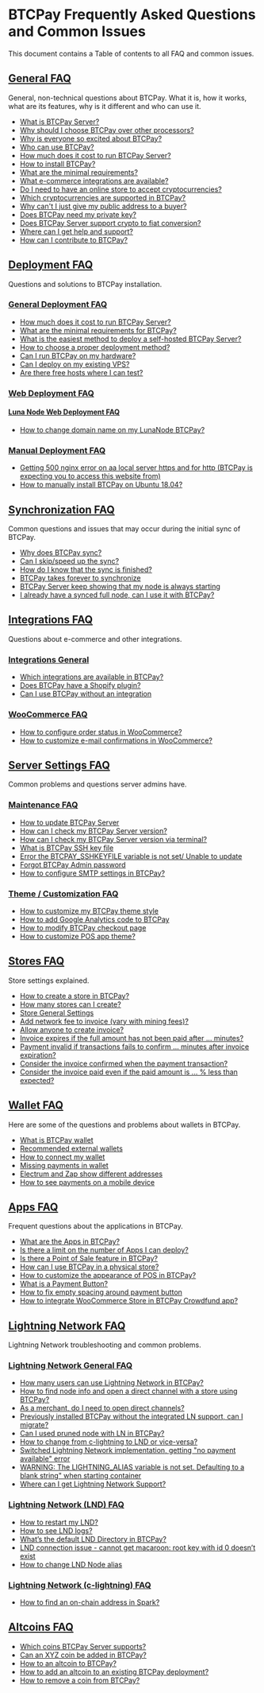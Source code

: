 # BTCPay Frequently Asked Questions and Common Issues

This document contains a Table of contents to all FAQ and common issues.

## [General FAQ](FAQ-General.md)

General, non-technical questions about BTCPay. What it is, how it works, what are its features, why is it different and who can use it.

* [What is BTCPay Server?](FAQ-General.md#what-is-btcpay-server)
* [Why should I choose BTCPay over other processors?](FAQ-General.md#why-should-i-choose-btcpay-over-other-processors)
* [Why is everyone so excited about BTCPay?](FAQ-General.md#why-is-everyone-so-excited-about-btcpay)
* [Who can use BTCPay?](FAQ-General.md#who-can-use-btcpay)
* [How much does it cost to run BTCPay Server?](FAQ-General.md#how-much-does-it-cost-to-run-btcpay-server)
* [How to install BTCPay?](FAQ-General.md#how-to-install-btcpay-server)
* [What are the minimal requirements?](FAQ-General.md#what-are-the-minimal-requirements-to-run-btcpay)
* [What e-commerce integrations are available?](FAQ-General.md#what-e-commerce-integrations-are-available)
* [Do I need to have an online store to accept cryptocurrencies?](FAQ-General.md#do-i-need-to-have-an-online-store-to-accept-cryptocurrencies)
* [Which cryptocurrencies are supported in BTCPay?](FAQ-General.md#which-cryptocurrencies-are-supported-in-btcpay)
* [Why can't I just give my public address to a buyer?](FAQ-General.md#why-cant-i-just-give-my-bitcoin-address-to-a-buyer)
* [Does BTCPay need my private key?](FAQ-General.md#does-btcpay-need-myprivate-key)
* [Does BTCPay Server support crypto to fiat conversion?](FAQ-General.md#does-btcpay-server-support-crypto-to-fiat-conversion)
* [Where can I get help and support?](FAQ-General.md#where-can-i-get-help-and-support)
* [How can I contribute to BTCPay?](FAQ-General.md#how-can-i-contribute-to-btcpay)

## [Deployment FAQ](FAQ-Deployment.md)
Questions and solutions to BTCPay installation. 

### [General Deployment FAQ](FAQ-Deployment.md#general-deployment-faq)
* [How much does it cost to run BTCPay Server?](FAQ-Deployment.md#how-much-does-it-cost-to-run-btcpay-server)
* [What are the minimal requirements for BTCPay?](FAQ-Deployment.md#what-are-the-minimal-requirements-for-btcpay)
* [What is the easiest method to deploy a self-hosted BTCPay Server?](FAQ-Deployment.md#what-are-the-minimal-requirements-for-btcpay)
* [How to choose a proper deployment method?](FAQ-Deployment.md#how-to-choose-a-proper-deployment-method)
* [Can I run BTCPay on my hardware?](FAQ/FAQ-Deployment.md#can-i-run-btcpay-on-my-own-hardware)
* [Can I deploy on my existing VPS?](FAQ-Deployment.md#can-i-deploy-btcpay-my-existing-vps)
* [Are there free hosts where I can test?](FAQ-Deployment.md#can-i-deploy-btcpay-my-existing-vps)

### [Web Deployment FAQ](FAQ-Deployment.md#web-deployment-faq)
#### [Luna Node Web Deployment FAQ](FAQ-Deployment.md#luna-node-web-deployment-faq)
* [How to change domain name on my LunaNode BTCPay?](FAQ-Deployment.md#how-to-change-domain-name-on-my-lunanode-btcpay)

### [Manual Deployment FAQ](FAQ-Deployment.md#manual-deployment)
* [Getting 500 nginx error on aa local server https and for http (BTCPay is expecting you to access this website from)](FAQ-Deployment.md#getting-500-nginx-error-on-aa-local-server-https-and-for-http-btcpay-is-expecting-you-to-access-this-website-from)
* [How to manually install BTCPay on Ubuntu 18.04?](FAQ-Deployment.md#how-to-manually-install-btcpay-on-ubuntu-1804)

## [Synchronization FAQ](FAQ-Synchronization.md)

Common questions and issues that may occur during the initial sync of BTCPay.

* [Why does BTCPay sync?](FAQ-Synchronization.md#why-does-btcpay-sync)
* [Can I skip/speed up the sync?](FAQ-Synchronization.md#can-i-skip-the-synchronization)
* [How do I know that the sync is finished?](FAQ-Synchronization.md#how-do-i-know-that-btcpay-synced-completely)
* [BTCPay takes forever to synchronize](FAQ-Synchronization.md#btcpay-server-takes-forever-to-synchronize)
* [BTCPay Server keep showing that my node is always starting](FAQ-Synchronization.md#btcpay-server-keep-showing-that-my-node-is-always-starting)
* [I already have a synced full node, can I use it with BTCPay?](FAQ-Synchronization.md#im-running-a-full-node-and-have-a-synched-blockchain-can-btcpay-use-it-so-that-it-doesnt-have-to-do-a-full-sync)

## [Integrations FAQ](FAQ-Integrations.md)

Questions about e-commerce and other integrations.

### [Integrations General](FAQ-Integrations.md#integrations-general-faq)
* [Which integrations are available in BTCPay?](FAQ-Integrations.md#which-integrations-are-available-in-btcpay)
* [Does BTCPay have a Shopify plugin?](FAQ-Integrations.md#does-btcpay-have-a-shopify-plugin)
* [Can I use BTCPay without an integration](FAQ-Integrations.md#can-i-use-btcpay-without-an-integration)

### [WooCommerce FAQ](FAQ-Integrations.md#woocommerce-faq-1)
* [How to configure order status in WooCommerce?](FAQ-Integrations.md#how-to-configure-order-status-in-woocommerce)
* [How to customize e-mail confirmations in WooCommerce?](FAQ-Integrations.md#how-to-customize-e-mail-confirmations-in-woocommerce)

## [Server Settings FAQ](FAQ-ServerSettings.md)

Common problems and questions server admins have.

### [Maintenance FAQ](FAQ-ServerSettings.md#maintainance)
* [How to update BTCPay Server](FAQ-ServerSettings.md#how-to-update-btcpay-server)
* [How can I check my BTCPay Server version?](FAQ-ServerSettings.md#how-can-i-see-my-btcpay-version)
* [How can I check my BTCPay Server version via terminal?](FAQ-ServerSettings.md#how-can-i-see-my-btcpay-version)
* [What is BTCPay SSH key file](FAQ-ServerSettings.md#what-is-btcpay-ssh-key-file)
* [Error the BTCPAY_SSHKEYFILE variable is not set/ Unable to update](FAQ-ServerSettings.md#btcpay_sshkeyfile-is-not-set-when-running-the-docker-install-or-unable-to-update-through-server-settings--maintenance)
* [Forgot BTCPay Admin password](FAQ-ServerSettings.md#forgot-btcpay-admin-password)
* [How to configure SMTP settings in BTCPay?](FAQ-ServerSettings.md#how-to-configure-smtp-settings-in-btcpay)

### [Theme / Customization FAQ](FAQ-ServerSettings.md#theme--customization-1)
* [How to customize my BTCPay theme style](FAQ-ServerSettings.md#how-to-customize-my-btcpay-theme-style)
* [How to add Google Analytics code to BTCPay](FAQ-ServerSettings.md#how-to-add-google-analytics-code-to-btcpay)
* [How to modify BTCPay checkout page](FAQ-ServerSettings.md#how-to-modify-the-checkout-page)
* [How to customize POS app theme?](/Theme.md)

## [Stores FAQ](FAQ-Stores.md)

Store settings explained.

* [How to create a store in BTCPay?](FAQ-Stores.md#how-to-create-a-store-in-btcpay)
* [How many stores can I create?](FAQ-Stores.md#how-many-stores-can-i-create)
* [Store General Settings](FAQ-Stores.md#store-general-settings)
 * [Add network fee to invoice (vary with mining fees)?](FAQ-Stores.md#add-network-fee-to-invoice-vary-with-mining-fees)
 * [Allow anyone to create invoice?](FAQ-Stores.md#allow-anyone-to-create-invoice)
 * [Invoice expires if the full amount has not been paid after ... minutes?](FAQ-Stores.md#invoice-expires-if-the-full-amount-has-not-been-paid-after--minutes)
 * [Payment invalid if transactions fails to confirm ... minutes after invoice expiration?](FAQ-Stores.md#payment-invalid-if-transactions-fails-to-confirm--minutes-after-invoice-expiration)
 * [Consider the invoice confirmed when the payment transaction?](FAQ-Stores.md#consider-the-invoice-confirmed-when-the-payment-transaction)
 * [Consider the invoice paid even if the paid amount is ... % less than expected?](FAQ-Stores.md#consider-the-invoice-paid-even-if-the-paid-amount-is---less-than-expected)

## [Wallet FAQ](FAQ-Wallet.md)

Here are some of the questions and problems about wallets in BTCPay.

* [What is BTCPay wallet](FAQ-Wallet.md#what-is-btcpay-wallet)
* [Recommended external wallets](FAQ-Wallet.md#recommended-external-wallets)
* [How to connect my wallet](FAQ-Wallet.md#how-to-connect-my-wallet-to-btcpay-server)
* [Missing payments in wallet](FAQ-Wallet.md#missing-payments-in-my-software-or-hardware-wallet)
* [Electrum and Zap show different addresses](FAQ-Wallet.md#receiving-address-in-zap-and-electrum-is-different)
* [How to see payments on a mobile device](FAQ-Wallet.md#can-i-see-my-payments-on-mobile)

## [Apps FAQ](FAQ-Apps.md)

Frequent questions about the applications in BTCPay.

* [What are the Apps in BTCPay?](FAQ-Apps.md#what-are-the-apps-in-btcpay)
* [Is there a limit on the number of Apps I can deploy?](FAQ-Apps.md#is-there-a-limit-on-the-number-of-apps-i-can-deploy)
* [Is there a Point of Sale feature in BTCPay?](FAQ-Apps.md#is-there-a-point-of-sale-feature-in-btcpay)
* [How can I use BTCPay in a physical store?](FAQ-Apps.md#how-can-i-use-btcpay-in-a-physical-store)
* [How to customize the appearance of POS in BTCPay?](FAQ-Apps.md#how-to-customize-the-appearance-of-Point-of-Sale-App-in-BTCPay)
* [What is a Payment Button?](FAQ-Apps.md#what-is-a-payment-button)
* [How to fix empty spacing around payment button](FAQ-Apps.md#how-to-fix-empty-spacing-around-payment-button)
* [How to integrate WooCommerce Store in BTCPay Crowdfund app?](FAQ-Apps.md#how-to-integrate-woocommerce-store-into-a-btcpay-crowdfund-app)

## [Lightning Network FAQ](FAQ-LightningNetwork.md)

Lightning Network troubleshooting and common problems.

### [Lightning Network General FAQ](FAQ-LightningNetwork.md#lightning-network-general-faq)
* [How many users can use Lightning Network in BTCPay?](FAQ-LightningNetwork.md#how-many-users-can-use-lightning-network-in-btcpay)
* [How to find node info and open a direct channel with a store using BTCPay?](FAQ-LightningNetwork.md#how-to-find-node-info-and-open-a-direct-channel-with-a-store-using-btcpay)
* [As a merchant, do I need to open direct channels?](FAQ-LightningNetwork.md#as-a-merchant-do-i-need-to-open-direct-channels) 
* [Previously installed BTCPay without the integrated LN support, can I migrate?](FAQ-LightningNetwork.md#i-previously-installed-btcpayserver-without-the-integrated-lightning-support-can-i-migrate)
* [Can I used pruned node with LN in BTCPay?](FAQ-LightningNetwork.md#can-i-used-pruned-node-with-ln-in-btcpay)
* [How to change from c-lightning to LND or vice-versa?](FAQ-LightningNetwork.md#how-to-change-from-c-lightning-to-lnd-or-vice-versa)
* [Switched Lightning Network implementation, getting "no payment available" error](FAQ-LightningNetwork.md#i-switched-lightning-network-implementation-but-getting-no-payment-available-error)
* [WARNING: The LIGHTNING_ALIAS variable is not set. Defaulting to a blank string" when starting container](FAQ-LightningNetwork.md#i-get-warning-the-lightning_alias-variable-is-not-set-defaulting-to-a-blank-string-when-starting-container)
* [Where can I get Lightning Network Support?](FAQ-LightningNetwork.md#lightning-network-questions-and-support)

### [Lightning Network (LND) FAQ](FAQ-LightningNetwork.md#lightning-network-lnd-faq)
* [How to restart my LND?](FAQ-LightningNetwork.md#how-to-restart-my-lnd)
* [How to see LND logs?](FAQ-LightningNetwork.md#how-to-see-lnd-logs)
* [What’s the default LND Directory in BTCPay?](FAQ-LightningNetwork.md#whats-the-default-directory-of-lnd-in-btcpay)
* [LND connection issue - cannot get macaroon: root key with id 0 doesn’t exist](FAQ-LightningNetwork.md#lnd-connection-issues-after-an-update)
* [How to change LND Node alias](FAQ-LightningNetwork.md#how-to-change-my-LND-Node-alias)

### [Lightning Network (c-lightning) FAQ](FAQ-LightningNetwork.md#lightning-network-c-lightning-faq)
* [How to find an on-chain address in Spark?](FAQ-LightningNetwork.md#how-to-find-an-on-chain-address-in-spark)


## [Altcoins FAQ](FAQ-Altcoin.md)
* [Which coins BTCPay Server supports?](FAQ-Altcoin.md#which-coins-btcpay-server-supports)
* [Can an XYZ coin be added in BTCPay?](FAQ-Altcoin.md#can-an-xyz-coin-be-added-in-btcpay)
* [How to an altcoin to BTCPay?](FAQ-Altcoin.md#how-to-an-altcoin-in-btcpay)
* [How to add an altcoin to an existing BTCPay deployment?](FAQ-Altcoin.md#how-to-add-an-altcoin-to-an-existing-btcpay-deployment)
* [How to remove a coin from BTCPay?](FAQ-Altcoin.md#how-to-remove-a-coin-from-btcpay)
